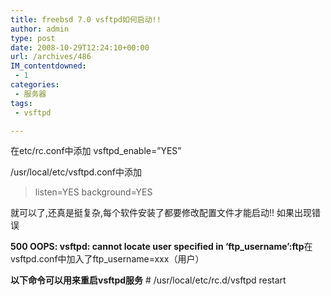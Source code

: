 ```yaml
---
title: freebsd 7.0 vsftpd如何启动!!
author: admin
type: post
date: 2008-10-29T12:24:10+00:00
url: /archives/486
IM_contentdowned:
 - 1
categories:
 - 服务器
tags:
 - vsftpd

---
```

在etc/rc.conf中添加
vsftpd_enable=”YES”

/usr/local/etc/vsftpd.conf中添加

> listen=YES
> background=YES

就可以了,还真是挺复杂,每个软件安装了都要修改配置文件才能启动!!
如果出现错误

**500 OOPS: vsftpd: cannot locate user specified in ‘ftp_username’:ftp**在vsftpd.conf中加入了ftp_username=xxx（用户）

**以下命令可以用来重启vsftpd服务**
\# /usr/local/etc/rc.d/vsftpd restart